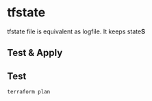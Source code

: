 # tfstate

tfstate file is equivalent as logfile. It keeps state**S**

## Test & Apply

## Test

```bash
terraform plan
```
